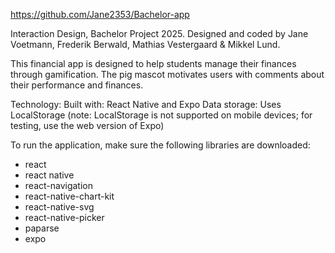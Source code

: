 https://github.com/Jane2353/Bachelor-app

Interaction Design, Bachelor Project 2025.
Designed and coded by Jane Voetmann, Frederik Berwald, Mathias Vestergaard & Mikkel Lund.

This financial app is designed to help students manage their finances through gamification. The pig mascot motivates users with comments about their performance and finances.

Technology: 
Built with: React Native and Expo
Data storage: Uses LocalStorage (note: LocalStorage is not supported on mobile devices; for testing, use the web version of Expo)

To run the application, make sure the following libraries are downloaded:
- react
- react native
- react-navigation
- react-native-chart-kit
- react-native-svg
- react-native-picker
- paparse
- expo
